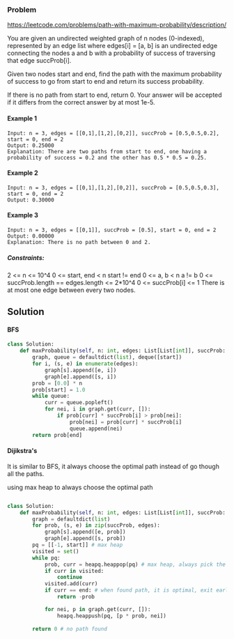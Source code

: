 ### Problem 

https://leetcode.com/problems/path-with-maximum-probability/description/

You are given an undirected weighted graph of n nodes (0-indexed), represented by an edge list where edges[i] = [a, b] is an undirected edge connecting the nodes a and b with a probability of success of traversing that edge succProb[i].

Given two nodes start and end, find the path with the maximum probability of success to go from start to end and return its success probability.

If there is no path from start to end, return 0. Your answer will be accepted if it differs from the correct answer by at most 1e-5.

 
 #### Example 1
 
 ```
Input: n = 3, edges = [[0,1],[1,2],[0,2]], succProb = [0.5,0.5,0.2], start = 0, end = 2
Output: 0.25000
Explanation: There are two paths from start to end, one having a probability of success = 0.2 and the other has 0.5 * 0.5 = 0.25.
```


#### Example 2 

```
Input: n = 3, edges = [[0,1],[1,2],[0,2]], succProb = [0.5,0.5,0.3], start = 0, end = 2
Output: 0.30000
```

#### Example 3

```
Input: n = 3, edges = [[0,1]], succProb = [0.5], start = 0, end = 2
Output: 0.00000
Explanation: There is no path between 0 and 2.
```

##### Constraints:

2 <= n <= 10^4
0 <= start, end < n
start != end
0 <= a, b < n
a != b
0 <= succProb.length == edges.length <= 2*10^4
0 <= succProb[i] <= 1
There is at most one edge between every two nodes.


## Solution 

#### BFS 

```python
class Solution:
    def maxProbability(self, n: int, edges: List[List[int]], succProb: List[float], start: int, end: int) -> float:
        graph, queue = defaultdict(list), deque([start])
        for i, (s, e) in enumerate(edges):
            graph[s].append([e, i])
            graph[e].append([s, i])
        prob = [0.0] * n
        prob[start] = 1.0
        while queue:
            curr = queue.popleft()
            for nei, i in graph.get(curr, []):
                if prob[curr] * succProb[i] > prob[nei]:
                    prob[nei] = prob[curr] * succProb[i]
                    queue.append(nei)
        return prob[end]
```

#### Dijikstra's 
It is similar to BFS, it always choose the optimal path instead of go though all the paths. 

using max heap to always choose the optimal path 

```python

class Solution:
    def maxProbability(self, n: int, edges: List[List[int]], succProb: List[float], start: int, end: int) -> float:
        graph = defaultdict(list)
        for prob, (s, e) in zip(succProb, edges):
            graph[s].append([e, prob])
            graph[e].append([s, prob])
        pq = [[-1, start]] # max heap 
        visited = set() 
        while pq:
            prob, curr = heapq.heappop(pq) # max heap, always pick the max probability path first
            if curr in visited:
                continue
            visited.add(curr)
            if curr == end: # when found path, it is optimal, exit early
                return -prob

            for nei, p in graph.get(curr, []):
                heapq.heappush(pq, [p * prob, nei])
                    
        return 0 # no path found

```